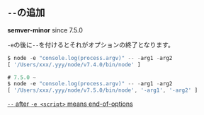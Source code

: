 ## `--`の追加

**semver-minor** since 7.5.0

`-e`の後に`--`を付けるとそれがオプションの終了となります。

```js
$ node -e "console.log(process.argv)" -- -arg1 -arg2
[ '/Users/xxx/.yyy/node/v7.4.0/bin/node' ]

# 7.5.0 ~
$ node -e "console.log(process.argv)" -- -arg1 -arg2
[ '/Users/xxx/.yyy/node/v7.5.0/bin/node', '-arg1', '-arg2' ]
```

[`--` after `-e <script>` means end-of-options](https://github.com/nodejs/node/pull/10651)
